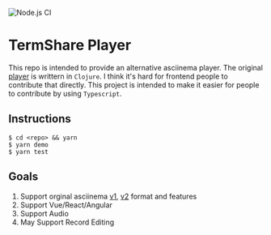 ![Node.js CI](https://github.com/JavaCS3/xterm-player/workflows/Node.js%20CI/badge.svg)

# TermShare Player

This repo is intended to provide an alternative asciinema player. The original [player](<(https://github.com/asciinema/asciinema-player)>) is writtern in `Clojure`. I think it's hard for frontend people to contribute that directly. This project is intended to make it easier for people to contribute by using `Typescript`.

## Instructions

```shell
$ cd <repo> && yarn
$ yarn demo
$ yarn test
```

## Goals

1. Support orginal asciinema [v1](https://github.com/asciinema/asciinema/blob/develop/doc/asciicast-v1.md), [v2](https://github.com/asciinema/asciinema/blob/develop/doc/asciicast-v2.md) format and features
2. Support Vue/React/Angular
3. Support Audio
4. May Support Record Editing
